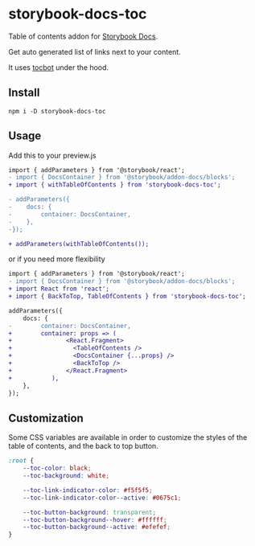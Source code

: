 # storybook-docs-toc

Table of contents addon for [Storybook Docs](https://www.npmjs.com/package/@storybook/addon-docs).

Get auto generated list of links next to your content.

It uses [tocbot](https://github.com/tscanlin/tocbot) under the hood.

## Install

```
npm i -D storybook-docs-toc
```

## Usage

Add this to your preview.js

```diff
import { addParameters } from '@storybook/react';
- import { DocsContainer } from '@storybook/addon-docs/blocks';
+ import { withTableOfContents } from 'storybook-docs-toc';

- addParameters({
-    docs: {
-        container: DocsContainer,
-    },
-});

+ addParameters(withTableOfContents());
```

or if you need more flexibility

```diff
import { addParameters } from '@storybook/react';
- import { DocsContainer } from '@storybook/addon-docs/blocks';
+ import React from 'react';
+ import { BackToTop, TableOfContents } from 'storybook-docs-toc';

addParameters({
    docs: {
-        container: DocsContainer,
+        container: props => (
+			    <React.Fragment>
+			  	  <TableOfContents />
+			  	  <DocsContainer {...props} />
+			  	  <BackToTop />
+			    </React.Fragment>
+		    ),          
    },
});
```

## Customization

Some CSS variables are available in order to customize the styles of the table of contents, and the back to top button.

```css
:root {
    --toc-color: black;
    --toc-background: white;

    --toc-link-indicator-color: #f5f5f5;
    --toc-link-indicator-color--active: #0675c1;

    --toc-button-background: transparent;
    --toc-button-background--hover: #ffffff;
    --toc-button-background--active: #efefef;
}
```
